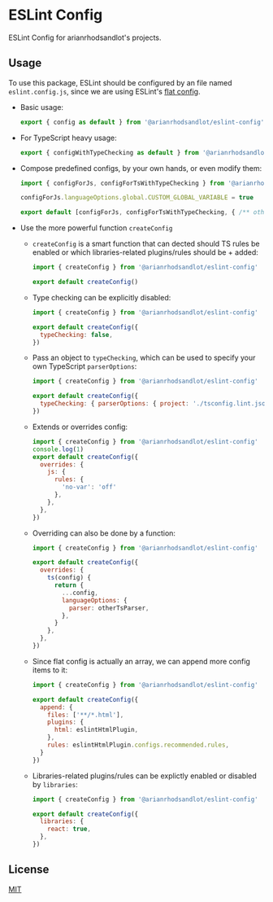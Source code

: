 # ESLint Config

ESLint Config for arianrhodsandlot's projects.

## Usage
To use this package, ESLint should be configured by an file named `eslint.config.js`, since we are using ESLint's [flat config](https://eslint.org/docs/latest/use/configure/configuration-files-new).

+ Basic usage:
  ```js
  export { config as default } from '@arianrhodsandlot/eslint-config'
  ```
+ For TypeScript heavy usage:
  ```js
  export { configWithTypeChecking as default } from '@arianrhodsandlot/eslint-config'
  ```

+ Compose predefined configs, by your own hands, or even modify them:
  ```js
  import { configForJs, configForTsWithTypeChecking } from '@arianrhodsandlot/eslint-config'

  configForJs.languageOptions.global.CUSTOM_GLOBAL_VARIABLE = true

  export default [configForJs, configForTsWithTypeChecking, { /** other custome config */ }]
  ```

+ Use the more powerful function `createConfig`
  + `createConfig` is a smart function that can dected should TS rules be enabled or which libraries-related plugins/rules should be + added:
    ```js
    import { createConfig } from '@arianrhodsandlot/eslint-config'

    export default createConfig()
    ```

  + Type checking can be explicitly disabled:
    ```js
    import { createConfig } from '@arianrhodsandlot/eslint-config'

    export default createConfig({
      typeChecking: false,
    })
    ```

  + Pass an object to `typeChecking`, which can be used to specify your own TypeScript `parserOptions`:
    ```js
    import { createConfig } from '@arianrhodsandlot/eslint-config'

    export default createConfig({
      typeChecking: { parserOptions: { project: './tsconfig.lint.json' } },
    })
    ```

  + Extends or overrides config:
    ```js
    import { createConfig } from '@arianrhodsandlot/eslint-config'
    console.log(1)
    export default createConfig({
      overrides: {
        js: {
          rules: {
            'no-var': 'off'
          },
        },
      },
    })
    ```

  + Overriding can also be done by a function:
    ```js
    import { createConfig } from '@arianrhodsandlot/eslint-config'

    export default createConfig({
      overrides: {
        ts(config) {
          return {
            ...config,
            languageOptions: {
              parser: otherTsParser,
            },
          }
        },
      },
    })
    ```

  + Since flat config is actually an array, we can append more config items to it:
    ```js
    import { createConfig } from '@arianrhodsandlot/eslint-config'

    export default createConfig({
      append: {
        files: ['**/*.html'],
        plugins: {
          html: eslintHtmlPlugin,
        },
        rules: eslintHtmlPlugin.configs.recommended.rules,
      }
    })
    ```

  + Libraries-related plugins/rules can be explictly enabled or disabled by `libraries`:
    ```js
    import { createConfig } from '@arianrhodsandlot/eslint-config'

    export default createConfig({
      libraries: {
        react: true,
      },
    })
    ```

## License
[MIT](license)

